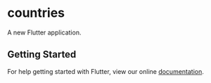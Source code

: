 # countries

A new Flutter application.

## Getting Started

For help getting started with Flutter, view our online
[documentation](https://flutter.io/).
